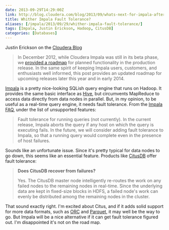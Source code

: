 ```yaml
--- 
date: 2013-09-29T14:29:00Z
link: http://blog.cloudera.com/blog/2013/09/whats-next-for-impala-after-release-1-1/
title: Whither Impala Fault Tolerance?
aliases: [/impala/2013/09/29/whither-impala-fault-tolerance/]
tags: [Impala, Justin Erickson, Hadoop, CitusDB]
categories: [Databases]
---
```


Justin Erickson on the [Cloudera Blog]

> In December 2012, while Cloudera Impala was still in its beta phase, we
> [provided a roadmap](http://blog.cloudera.com/blog/2012/12/whats-next-for-cloudera-impala/)
> for planned functionality in the production release. In the same spirit of
> keeping Impala users, customers, and enthusiasts well informed, this post
> provides an updated roadmap for upcoming releases later this year and in early
> 2014.

[Impala] is a pretty nice-looking SQLish query engine that runs on Hadoop. It
provides the same basic interface as [Hive], but circumvents MapReduce to
access data directly from data nodes in parallel. But, in my opinion, to be
useful as a real-time query engine, it needs fault tolerance. From the
[Impala FAQ], under the list of unsupported features:

> Fault tolerance for running queries (not currently). In the current release,
> Impala aborts the query if any host on which the query is executing fails. In
> the future, we will consider adding fault tolerance to Impala, so that a
> running query would complete even in the presence of host failures.

Sounds like an unfortunate issue. Since it's pretty typical for data nodes to
go down, this seems like an essential feature. Products like [CitusDB] offer
fault tolerance:

> **Does CitusDB recover from failures?**
> 
> Yes. The CitusDB master node intelligently re-routes the work on any failed
> nodes to the remaining nodes in real-time. Since the underlying data are kept
> in fixed-size blocks in HDFS, a failed node's work can evenly be distributed
> among the remaining nodes in the cluster.

That sound exactly right. I'm excited about Citus, and if it adds solid
support for more data formats, such as [ORC] and [Parquet], it may well be the
way to go. But Impala will be a nice alternative if it can get fault tolerance
figured out. I'm disappointed it's not on the road map.

[Cloudera Blog]: http://blog.cloudera.com/
[Impala]: http://www.cloudera.com/content/cloudera/en/products/cdh/impala.html
[Hive]: http://hive.apache.org/
[Impala FAQ]: http://www.cloudera.com/content/cloudera-content/cloudera-docs/Impala/latest/Cloudera-Impala-Frequently-Asked-Questions/Cloudera-Impala-Frequently-Asked-Questions.html
[CitusDB]: http://citusdata.com/docs/sql-on-hadoop "CitusDB SQL on Hadoop"
[ORC]: http://docs.hortonworks.com/HDPDocuments/HDP2/HDP-2.0.0.2/ds_Hive/orcfile.html "ORC File Format"
[Parquet]: http://parquet.io/ "Parquet is a columnar storage format for Hadoop."

